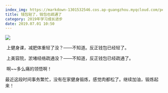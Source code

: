 ```yaml
---
index_img: https://markdown-1301532546.cos.ap-guangzhou.myqcloud.com/peipei_blog/20210921145856.jpeg
title: 钱包轻了，钱包也疏通了
category: 2019年学习成长进步
date: 2019.07.01 10:50
---
```


![](https://markdown-1301532546.cos.ap-guangzhou.myqcloud.com/peipei_blog/20210921145856.jpeg)  



​        上健身课，减肥体重轻了没？——不知道。反正钱包已经轻了。

​        上美容院，淤堵经络疏通没？——不知道，反正钱包已经疏通了。  

​        啊~~多么痛的领悟啊！

​        最近这段时间事务繁忙，没有在家健身锻炼，感觉肉都松了。继续加油，锻炼起来！